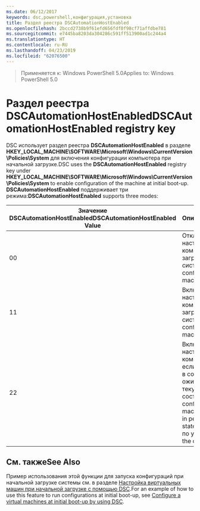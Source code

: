 ```yaml
---
ms.date: 06/12/2017
keywords: dsc,powershell,конфигурация,установка
title: Раздел реестра DSCAutomationHostEnabled
ms.openlocfilehash: 2bccd2738b9f61efd656fdf0f98cf71affdbe781
ms.sourcegitcommit: e7445ba8203da304286c591ff513900ad1c244a4
ms.translationtype: HT
ms.contentlocale: ru-RU
ms.lasthandoff: 04/23/2019
ms.locfileid: "62076500"
---
```

><span data-ttu-id="67032-103">Применяется к: Windows PowerShell 5.0</span><span class="sxs-lookup"><span data-stu-id="67032-103">Applies to: Windows PowerShell 5.0</span></span>

# <a name="dscautomationhostenabled-registry-key"></a><span data-ttu-id="67032-104">Раздел реестра DSCAutomationHostEnabled</span><span class="sxs-lookup"><span data-stu-id="67032-104">DSCAutomationHostEnabled registry key</span></span>

<span data-ttu-id="67032-105">DSC использует раздел реестра **DSCAutomationHostEnabled** в разделе **HKEY_LOCAL_MACHINE\SOFTWARE\Microsoft\Windows\CurrentVersion\Policies\System** для включения конфигурации компьютера при начальной загрузке.</span><span class="sxs-lookup"><span data-stu-id="67032-105">DSC uses the **DSCAutomationHostEnabled** registry key under **HKEY_LOCAL_MACHINE\SOFTWARE\Microsoft\Windows\CurrentVersion\Policies\System** to enable configuration of the machine at initial boot-up.</span></span>
<span data-ttu-id="67032-106">**DSCAutomationHostEnabled** поддерживает три режима:</span><span class="sxs-lookup"><span data-stu-id="67032-106">**DSCAutomationHostEnabled** supports three modes:</span></span>

|  <span data-ttu-id="67032-107">Значение DSCAutomationHostEnabled</span><span class="sxs-lookup"><span data-stu-id="67032-107">DSCAutomationHostEnabled Value</span></span>  |  <span data-ttu-id="67032-108">Описание</span><span class="sxs-lookup"><span data-stu-id="67032-108">Description</span></span>   |
|---|---|
<span data-ttu-id="67032-109">0</span><span class="sxs-lookup"><span data-stu-id="67032-109">0</span></span> | <span data-ttu-id="67032-110">Отключение настройки компьютера при загрузке системы.</span><span class="sxs-lookup"><span data-stu-id="67032-110">Disable configuring the machine at boot-up.</span></span> |
<span data-ttu-id="67032-111">1</span><span class="sxs-lookup"><span data-stu-id="67032-111">1</span></span> | <span data-ttu-id="67032-112">Включение настройки компьютера при загрузке системы.</span><span class="sxs-lookup"><span data-stu-id="67032-112">Enable configuring the machine at boot-up.</span></span> |
<span data-ttu-id="67032-113">2</span><span class="sxs-lookup"><span data-stu-id="67032-113">2</span></span> | <span data-ttu-id="67032-114">Включение настройки компьютера, только если DSC находится в состоянии ожидания или в текущем состоянии.</span><span class="sxs-lookup"><span data-stu-id="67032-114">Enable configuring the machine only if DSC is in pending or current state.</span></span> <span data-ttu-id="67032-115">Это значение по умолчанию.</span><span class="sxs-lookup"><span data-stu-id="67032-115">This is the default value.</span></span> |

## <a name="see-also"></a><span data-ttu-id="67032-116">См. также</span><span class="sxs-lookup"><span data-stu-id="67032-116">See Also</span></span>

<span data-ttu-id="67032-117">Пример использования этой функции для запуска конфигураций при начальной загрузке системы см. в разделе [Настройка виртуальных машин при начальной загрузке с помощью DSC](bootstrapDsc.md).</span><span class="sxs-lookup"><span data-stu-id="67032-117">For an example of how to use this feature to run configurations at initial boot-up, see [Configure a virtual machines at initial boot-up by using DSC](bootstrapDsc.md).</span></span>
